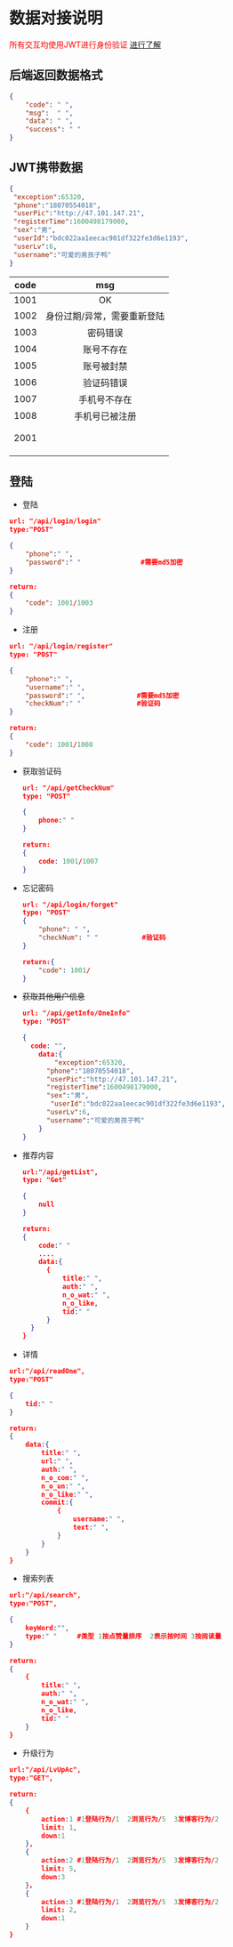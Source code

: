 # 数据对接说明

<font color=red>所有交互均使用JWT进行身份验证 [进行了解](https://www.jianshu.com/p/576dbf44b2ae)</font>

## 后端返回数据格式

```json
{
    "code": " ",
    "msg":  " ",
    "data": " ",
    "success": " "
}
```



## JWT携带数据

```json
{
 "exception":65320,
 "phone":"18070554018",
 "userPic":"http://47.101.147.21",
 "registerTime":1600498179000,
 "sex":"男",
 "userId":"bdc022aa1eecac901df322fe3d6e1193",
 "userLv":6,
 "username":"可爱的男孩子鸭"
}
```



| code |             msg             |
| :--: | :-------------------------: |
| 1001 |             OK              |
| 1002 | 身份过期/异常，需要重新登陆 |
| 1003 |          密码错误           |
| 1004 |         账号不存在          |
| 1005 |         账号被封禁          |
| 1006 |         验证码错误          |
| 1007 |        手机号不存在         |
| 1008 |       手机号已被注册        |
|      |                             |
|      |                             |
| 2001 |                             |
|      |                             |
|      |                             |
|      |                             |

## 登陆

- 登陆

```json
url: "/api/login/login"
type:"POST"

{
    "phone":" ",
    "password":" "               #需要md5加密
}

return:
{
    "code": 1001/1003
}
```

- 注册

```json
url: "/api/login/register"
type: "POST"

{
    "phone":" ",
    "username":" ",
    "password":" ",				#需要md5加密
    "checkNum":" "				#验证码
}

return:
{
	"code": 1001/1008
}
```

- 获取验证码

  ```json
  url: "/api/getCheckNum"
  type: "POST"
  
  {
      phone:" "
  }
  
  return:
  {
      code: 1001/1007
  }
  ```

  

- 忘记密码

  ```json
  url: "/api/login/forget"
  type: "POST"
  {
      "phone": " ",
      "checkNum": " "			#验证码
  }
  
  return:{
      "code": 1001/
  }
  ```



- ~~获取其他用户信息~~

  ```json
  url: "/api/getInfo/OneInfo"
  type: "POST"
  
  {
    code: "",
      data:{
          "exception":65320,
   		"phone":"18070554018",
   		"userPic":"http://47.101.147.21",
  	    "registerTime":1600498179000,
   		"sex":"男",
  		 "userId":"bdc022aa1eecac901df322fe3d6e1193",
   		"userLv":6,
   		"username":"可爱的男孩子鸭"
      }
  }
  ```
- 推荐内容

  ```json
  url:"/api/getList",
  type: "Get"
  
  {
      null
  }
  
  return:
  {
      code:" "
      ....
      data:{
      	{
      		title:" ",
      		auth:" ",
      		n_o_wat:" ",
      		n_o_like,
      		tid:" "
  		}
  	}
  }
  ```

- 详情

```json
url:"/api/readOne",
type:"POST"

{
    tid:" "
}

return:
{
    data:{
        title:" ",
        url:" ",
        auth:" ",
        n_o_com:" ",
        n_o_un:" ",
        n_o_like:" ",
        commit:{
            {
            	username:" ",
            	text:" ",
        	}
        }
    }
}
```

- 搜索列表

```json
url:"/api/search",
type:"POST",

{
    keyWord:"",
    type:" "     #类型 1按点赞量排序  2表示按时间 3按阅读量
}

return:
{
    {
 		title:" ",
    	auth:" ",
    	n_o_wat:" ",
    	n_o_like,
    	tid:" "   	
	}
}
```

- 升级行为

```json
url:"/api/LvUpAc",
type:"GET",

return:
{
    {
    	action:1 #1登陆行为/1  2浏览行为/5  3发博客行为/2
    	limit: 1,
    	down:1
	},
	{
    	action:2 #1登陆行为/1  2浏览行为/5  3发博客行为/2
    	limit: 5,
    	down:3
	}，
	{
        action:3 #1登陆行为/1  2浏览行为/5  3发博客行为/2
    	limit: 2,
    	down:1
    }
}
```


